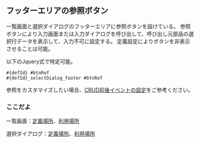 ## フッターエリアの参照ボタン

一覧画面と選択ダイアログのフッターエリアに参照ボタンを設けている。
参照ボタンにより入力画面または入力ダイアログを呼び出して、呼び出し元部品の選択行データを表示して、入力不可に設定する。
定義設定によりボタンを非表示させることは可能。

以下のJquery式で特定可能。
```
#{defId} #btnRef
#{defId}_selectDialog_footer #btnRef
```

参照をカスタマイズしたい場合、[CRUD前後イベントの設定](comm.beforeAfter.md)をご参考ください。

### ここだよ

一覧画面：[定義場所](https://efwgrp.github.io/ske_image/svg/footer.ref.listPage.def.svg)、[利用場所](https://efwgrp.github.io/ske_image/svg/footer.ref.listPage.svg)

選択ダイアログ：[定義場所](https://efwgrp.github.io/ske_image/svg/footer.ref.selectDialog.def.svg)、[利用場所](https://efwgrp.github.io/ske_image/svg/footer.ref.selectDialog.svg)
